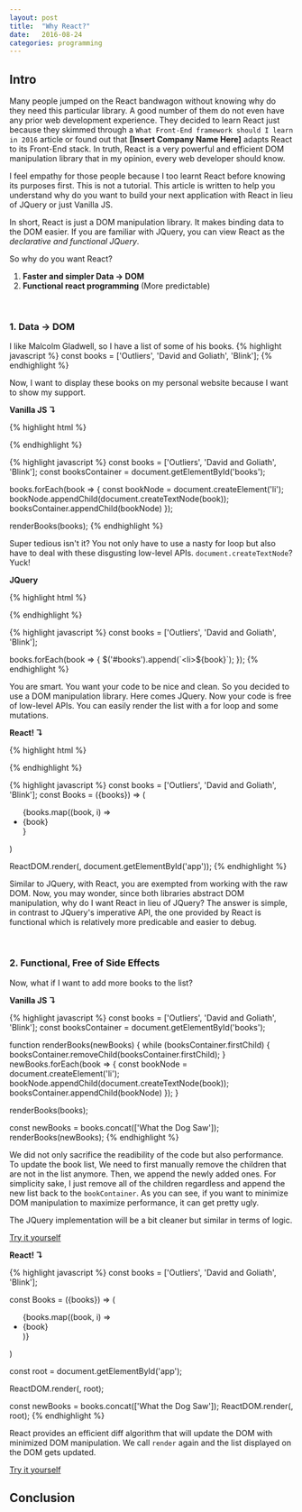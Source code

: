 ```yaml
---
layout: post
title:  "Why React?"
date:   2016-08-24
categories: programming
---
```


## Intro
Many people jumped on the React bandwagon without knowing why do they need this
particular library. A good number of them do not even have any prior web
development experience. They decided to learn React just because they skimmed
through a `What Front-End framework should I learn in 2016` article or found out
that **[Insert Company Name Here]** adapts React to its Front-End stack. In
truth, React is a very powerful and efficient DOM manipulation library that in
my opinion, every web developer should know.

I feel empathy for those people because I too learnt React before knowing its
purposes first. This is not a tutorial. This article is written to help you
understand why do you want to build your next application with React in lieu of
JQuery or just Vanilla JS.

In short, React is just a DOM manipulation library. It makes binding data to the
DOM easier. If you are familiar with JQuery, you can view React as the
*declarative and functional JQuery*.

So why do you want React?

1. **Faster and simpler Data -> DOM**
2. **Functional react programming** (More predictable)

<br>

### 1. Data -> DOM
I like Malcolm Gladwell, so I have a list of some of his books.
{% highlight javascript %}
const books = ['Outliers', 'David and Goliath', 'Blink'];
{% endhighlight %}

Now, I want to display these books on my personal website because I want to show
my support.

**Vanilla JS ↴**

{% highlight html %}
<ul id="books">
</ul>
{% endhighlight %}

{% highlight javascript %}
const books = ['Outliers', 'David and Goliath', 'Blink'];
const booksContainer = document.getElementById('books');

books.forEach(book => {
  const bookNode = document.createElement('li');
  bookNode.appendChild(document.createTextNode(book));
  booksContainer.appendChild(bookNode)
});

renderBooks(books);
{% endhighlight %}

Super tedious isn't it? You not only have to use a nasty for loop but also have
to deal with these disgusting low-level APIs. `document.createTextNode`? Yuck!

**JQuery**

{% highlight html %}
<ul id="books">
</ul>
{% endhighlight %}

{% highlight javascript %}
const books = ['Outliers', 'David and Goliath', 'Blink'];

books.forEach(book => {
  $('#books').append(`<li>${book}</li>`);
});
{% endhighlight %}

You are smart. You want your code to be nice and clean. So you decided to use a
DOM manipulation library. Here comes JQuery. Now your code is free of low-level
APIs. You can easily render the list with a for loop and some mutations.

**React! ↴**

{% highlight html %}
<div id="app">
</div>
{% endhighlight %}

{% highlight javascript %}
const books = ['Outliers', 'David and Goliath', 'Blink'];
const Books = ({books}) => (
  <ul>
    {books.map((book, i) => <li key={i}>{book}</li>}
  </ul>
)

ReactDOM.render(<Books books={books} />, document.getElementById('app'));
{% endhighlight %}

Similar to JQuery, with React, you are exempted from working with the raw DOM.
Now, you may wonder, since both libraries abstract DOM manipulation, why do I
want React in lieu of JQuery? The answer is simple,  in contrast to JQuery's
imperative API, the one provided by React is functional which is relatively more
predicable and easier to debug.

<br>

### 2. Functional, Free of Side Effects

Now, what if I want to add more books to the list?

**Vanilla JS ↴**

{% highlight javascript %}
const books = ['Outliers', 'David and Goliath', 'Blink'];
const booksContainer = document.getElementById('books');

function renderBooks(newBooks) {
  while (booksContainer.firstChild) {
    booksContainer.removeChild(booksContainer.firstChild);
  }
  newBooks.forEach(book => {
    const bookNode = document.createElement('li');
    bookNode.appendChild(document.createTextNode(book));
    booksContainer.appendChild(bookNode)
  });
}

renderBooks(books);

const newBooks = books.concat(['What the Dog Saw']);
renderBooks(newBooks);
{% endhighlight %}

We did not only sacrifice the readibility of the code but also performance. To
update the book list, We need to first manually remove the children that are not
in the list anymore.  Then, we append the newly added ones. For simplicity sake,
I just remove all of the children regardless and append the new list back to the
`bookContainer`. As you can see, if you want to minimize DOM manipulation to
maximize performance, it can get pretty ugly.

The JQuery implementation will be a bit cleaner but similar in terms of logic.

[Try it yourself](http://codepen.io/lpan/pen/oLRKxY)

**React! ↴**

{% highlight javascript %}
const books = ['Outliers', 'David and Goliath', 'Blink'];

const Books = ({books}) => (
  <ul>
    {books.map((book, i) => <li key={i}>{book}</li>)}
  </ul>
)

const root = document.getElementById('app');

ReactDOM.render(<Books books={books} />, root);

const newBooks = books.concat(['What the Dog Saw']);
ReactDOM.render(<Books books={newBooks} />, root);
{% endhighlight %}

React provides an efficient diff algorithm that will update the DOM with
minimized DOM manipulation. We call `render` again and the list displayed on the
DOM gets updated.

[Try it yourself](http://codepen.io/lpan/pen/jAogGR)

## Conclusion

